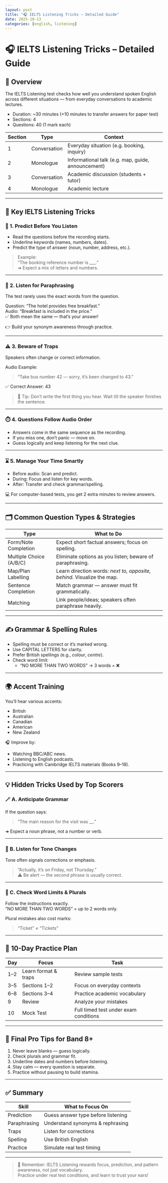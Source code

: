 ```yaml
---
layout: post
title: "🎧 IELTS Listening Tricks – Detailed Guide"
date: 2025-10-13
categories: [english, listening]
---
```


# 🎧 IELTS Listening Tricks – Detailed Guide

## 🧩 Overview

The IELTS Listening test checks how well you understand spoken English across different situations — from everyday conversations to academic lectures.

- Duration: ~30 minutes (+10 minutes to transfer answers for paper test)
- Sections: 4
- Questions: 40 (1 mark each)

| Section | Type | Context |
|----------|------|----------|
| 1 | Conversation | Everyday situation (e.g. booking, inquiry) |
| 2 | Monologue | Informational talk (e.g. map, guide, announcement) |
| 3 | Conversation | Academic discussion (students + tutor) |
| 4 | Monologue | Academic lecture |

---

## 🧠 Key IELTS Listening Tricks

### 🎯 1. Predict Before You Listen
- Read the questions before the recording starts.
- Underline keywords (names, numbers, dates).
- Predict the type of answer (noun, number, address, etc.).

> Example:  
> “The booking reference number is ___.”  
> ➜ Expect a mix of letters and numbers.

---

### 🔄 2. Listen for Paraphrasing
The test rarely uses the exact words from the question.

Question: “The hotel provides free breakfast.”  
Audio: “Breakfast is included in the price.”  
✅ Both mean the same — that’s your answer!

👉 Build your synonym awareness through practice.

---

### ⚠️ 3. Beware of Traps
Speakers often change or correct information.

Audio Example:
> “Take bus number 42 — sorry, it’s been changed to 43.”

✅ Correct Answer: 43

> 🧭 Tip: Don’t write the first thing you hear. Wait till the speaker finishes the sentence.

---

### ⏱️ 4. Questions Follow Audio Order
- Answers come in the same sequence as the recording.
- If you miss one, don’t panic — move on.
- Guess logically and keep listening for the next clue.

---

### ⌛ 5. Manage Your Time Smartly
- Before audio: Scan and predict.
- During: Focus and listen for key words.
- After: Transfer and check grammar/spelling.

💻 For computer-based tests, you get 2 extra minutes to review answers.

---

## 🗂️ Common Question Types & Strategies

| Type | What to Do |
|------|-------------|
| Form/Note Completion | Expect short factual answers; focus on spelling. |
| Multiple Choice (A/B/C) | Eliminate options as you listen; beware of paraphrasing. |
| Map/Plan Labelling | Learn direction words: *next to, opposite, behind*. Visualize the map. |
| Sentence Completion | Match grammar — answer must fit grammatically. |
| Matching | Link people/ideas; speakers often paraphrase heavily. |

---

## ✍️ Grammar & Spelling Rules

- Spelling must be correct or it’s marked wrong.
- Use CAPITAL LETTERS for clarity.
- Prefer British spellings (e.g., *colour*, *centre*).
- Check word limit:
  - “NO MORE THAN TWO WORDS” → 3 words = ❌

---

## 🌍 Accent Training

You’ll hear various accents:
- British
- Australian
- Canadian
- American
- New Zealand

🎧 Improve by:
- Watching BBC/ABC news.
- Listening to English podcasts.
- Practicing with Cambridge IELTS materials (Books 9–18).

---

## 💡 Hidden Tricks Used by Top Scorers

### 🪄 A. Anticipate Grammar
If the question says:
> “The main reason for the visit was __.”

➜ Expect a noun phrase, not a number or verb.

---

### 🎵 B. Listen for Tone Changes
Tone often signals corrections or emphasis.

> “Actually, it’s on Friday, not Thursday.”  
⚠️ Be alert — the second phrase is usually correct.

---

### 📏 C. Check Word Limits & Plurals
Follow the instructions exactly.  
“NO MORE THAN TWO WORDS” = up to 2 words only.

Plural mistakes also cost marks:  
> “Ticket” ≠ “Tickets”

---

## 🧩 10-Day Practice Plan

| Day | Focus | Task |
|------|--------|------|
| 1–2 | Learn format & traps | Review sample tests |
| 3–5 | Sections 1–2 | Focus on everyday contexts |
| 6–8 | Sections 3–4 | Practice academic vocabulary |
| 9 | Review | Analyze your mistakes |
| 10 | Mock Test | Full timed test under exam conditions |

---

## 🎯 Final Pro Tips for Band 8+

1. Never leave blanks — guess logically.  
2. Check plurals and grammar fit.  
3. Underline dates and numbers before listening.  
4. Stay calm — every question is separate.  
5. Practice without pausing to build stamina.

---

## ✅ Summary

| Skill | What to Focus On |
|--------|------------------|
| Prediction | Guess answer type before listening |
| Paraphrasing | Understand synonyms & rephrasing |
| Traps | Listen for corrections |
| Spelling | Use British English |
| Practice | Simulate real test timing |

---

> 🧭 Remember: IELTS Listening rewards focus, prediction, and pattern awareness, not just vocabulary.  
> Practice under real test conditions, and learn to trust your ears!












